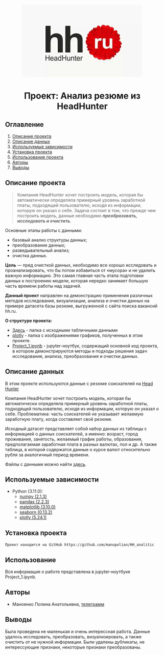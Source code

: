 <center> <img src = https://raw.githubusercontent.com/AndreyRysistov/DatasetsForPandas/main/hh%20label.jpg alt="drawing" style="width:400px;"> </center>

# <center> Проект: Анализ резюме из HeadHunter </center>

## Оглавление

1. [Описание проекта](#Описание-проекта)
2. [Описание данных](#Описание-данных)
3. [Используемые зависимости](#Используемые-зависимости)
4. [Установка проекта](#Установка-проекта)
5. [Использование проекта](#Использование)
6. [Авторы](#Авторы)
7. [Выводы](#Выводы)

## Описание проекта

> Компания HeadHunter хочет построить модель, которая бы автоматически определяла примерный уровень заработной платы, подходящей пользователю, исходя из информации, которую он указал о себе. Задача состоит в том, что прежде чем построить модель, данные необходимо ***преобразовать, исследовать и очистить***. 

Основные этапы работы с данными:
* базовый анализ структуры данных;
* преобразование данных;
* разведывательный анализ;
* очистка данных.

**Цель** — пред очисткой данных, необходимо все хорошо исследовать и проанализировать, что бы потом избавиться от «мусора» и не удалить важную информацию. Это самая главная часть этапа подготовки данных к построению модели, которая нередко занимает большую часть времени работы над задачей.


**Данный проект** направлен на демонстрацию применения различных методов исследования, визуализации, анализа и очистки данных на примере датасета базы резюме, выгруженной с сайта поиска вакансий hh.ru.

**О структуре проекта:**
* [Здесь](https://drive.google.com/drive/folders/1qYhpJN0yHN6HSKLEEnxi5G1NlwX2aXi3?dmr=1&ec=wgc-drive-globalnav-goto) - папка с исходными табличными данными
* [plotly](./plotly) - папка с изображениями графиков, полученных в этом проекте.
* [Project_1.ipynb](./Project_1.ipynb) - jupyter-ноутбук, содержащий основной код проекта, в котором демонстрируются методы и подходы решения задач исследования, анализа, преобразования и очистки данных.


## Описание данных

В этом проекте используются данные с резюме соискателей на [Head Hunter](https://drive.google.com/drive/folders/1qYhpJN0yHN6HSKLEEnxi5G1NlwX2aXi3?dmr=1&ec=wgc-drive-globalnav-goto)

Компания HeadHunter хочет построить модель, которая бы автоматически определяла примерный уровень заработной платы, подходящей пользователю, исходя из информации, которую он указал о себе. Проблематика: часть соискателей не указывает желаемую заработную плату, когда составляет своё резюме.

Исходный датасет представляет собой набор данных из таблицы с информацией о данных соискателей, а именно: возраст, город проживания, занятость, желаемый график работы, образования, предполагаемая заработная плата в разных валютах, пол и др. А также таблица, в которой содержатся данные о курсе валют относительно рубля за аналогичный период времени. 

Файлы с данными можно найти [здесь](https://drive.google.com/drive/folders/1qYhpJN0yHN6HSKLEEnxi5G1NlwX2aXi3?dmr=1&ec=wgc-drive-globalnav-goto).

## Используемые зависимости

* Python (3.11.0):
    * [numpy (2.1.3)](https://numpy.org)
    * [pandas (2.2.3)](https://pandas.pydata.org)
    * [matplotlib (3.10.0)](https://matplotlib.org)
    * [seaborn (0.13.2)](https://seaborn.pydata.org)
    * [plotly (5.24.1)](https://piwheels.org/project/plotly/)

## Установка проекта

```
Проект находится на GitHub https://github.com/manopolian/HH_analitic

```

## Использование

Вся информация о работе представлена в jupyter-ноутбуке Project_1.ipynb.

## Авторы

* Маноенко Полина Анатольевна, [телеграмм](https://github.com/manopolian/HH_analitic/blob/main/plotly/qr_tmp.jpg)


## Выводы

Была проведена не маленькая и очень интерессная работа. Данные удалось исследовать, преобразовать, визуализировать, а также очистить от не нужной информации. Были удалены дубликаты, не интерессующие признаки, некоторые признаки преобразованы.
